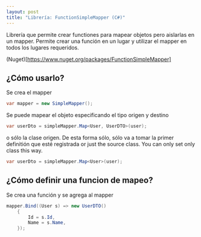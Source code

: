 ```yaml
---
layout: post
title: "Librería: FunctionSimpleMapper (C#)"
---
```

Librería que permite crear functiones para mapear objetos pero aislarlas en un mapper.
Permite crear una función en un lugar y utilizar el mapper en todos los lugares requeridos.

(Nuget)[https://www.nuget.org/packages/FunctionSimpleMapper]

## ¿Cómo usarlo?
Se crea el mapper
```csharp
var mapper = new SimpleMapper();
```

Se puede mapear el objeto especificando el tipo origen y destino
```csharp
var userDto = simpleMapper.Map<User, UserDTO>(user);
```

o sólo la clase origen. De esta forma sólo, sólo va a tomar la primer definitión que esté registrada
or just the source class. You can only set only class this way.
```csharp
var userDto = simpleMapper.Map<User>(user);
```

## ¿Cómo definir una funcion de mapeo?
Se crea una función y se agrega al mapper
```csharp
mapper.Bind((User s) => new UserDTO()
    {
        Id = s.Id,
        Name = s.Name,
    });
```